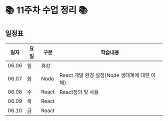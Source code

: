 # 📚 11주차 수업 정리 📚

## 일정표
|일자|요일|구분|학습내용
|---|---|---|---|
|06.06|월|휴강|
|06.07|화|Node|React 개발 환경 설정(Node 생태계에 대한 이해)
|06.08|수|React|React정의 및 사용
|06.09|목|React|
|06.10|금|React|
